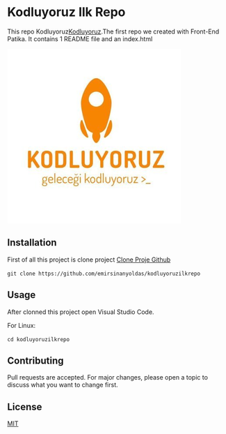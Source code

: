 # Kodluyoruz Ilk Repo

This repo Kodluyoruz[Kodluyoruz](https://kodluyoruz.org/).The first repo we created with Front-End Patika. It contains 1 README file and an index.html

![Github first repo picture](https://raw.githubusercontent.com/Kodluyoruz/taskforce/git/git/markdown-nedir-nasil-kullaniriz-/figures/kodluyoruz_logo.jpg)

## Installation

First of all this project is clone project [Clone Proje Github](https://github.com/emirsinanyoldas/kodluyoruzilkrepo)

`git clone https://github.com/emirsinanyoldas/kodluyoruzilkrepo`

## Usage

After clonned this project open Visual Studio Code.

For Linux:

`cd kodluyoruzilkrepo`

## Contributing

Pull requests are accepted. For major changes, please open a topic to discuss what you want to change first.

## License 

[MIT](https://github.com/emirsinanyoldas/kodluyoruzilkrepo/edit/main/LICENSE)
